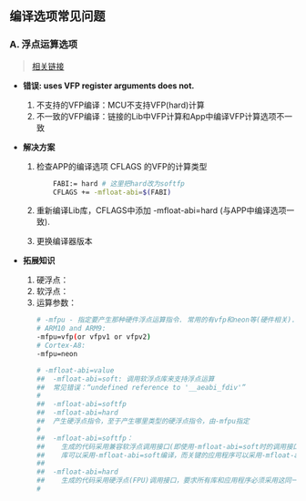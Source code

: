 ## **编译选项常见问题**

### **A. 浮点运算选项**
>  [相关链接](!https://blog.csdn.net/houxiaoni01/article/details/107521098)

- **错误: uses VFP register arguments does not.**
    1. 不支持的VFP编译：MCU不支持VFP(hard)计算
    2. 不一致的VFP编译：链接的Lib中VFP计算和App中编译VFP计算选项不一致

- **解决方案**
    1. 检查APP的编译选项 CFLAGS 的VFP的计算类型
        ```sh
            FABI:= hard # 这里把hard改为softfp
            CFLAGS += -mfloat-abi=$(FABI)
        ```

    2. 重新编译Lib库，CFLAGS中添加 -mfloat-abi=hard (与APP中编译选项一致).
    3. 更换编译器版本

- **拓展知识**
    1. 硬浮点：
    2. 软浮点：
    3. 运算参数：
        ```sh
        # -mfpu - 指定要产生那种硬件浮点运算指令. 常用的有vfp和neon等(硬件相关).
        # ARM10 and ARM9:
        -mfpu=vfp(or vfpv1 or vfpv2)
        # Cortex-A8:
        -mfpu=neon

        # -mfloat-abi=value
        ##  -mfloat-abi=soft: 调用软浮点库来支持浮点运算
        ##  常见错误：“undefined reference to '__aeabi_fdiv'”
        #
        ##  -mfloat-abi=softfp
        ##  -mfloat-abi=hard
        ##  产生硬浮点指令，至于产生哪里类型的硬浮点指令，由-mfpu指定
        #
        ##  -mfloat-abi=softfp：
        ##    生成的代码采用兼容软浮点调用接口(即使用-mfloat-abi=soft时的调用接口)
        ##    库可以采用-mfloat-abi=soft编译，而关键的应用程序可以采用-mfloat-abi=softfp来编译
        ##  
        ##  -mfloat-abi=hard
        ##    生成的代码采用硬浮点(FPU)调用接口，要求所有库和应用程序必须采用这同一个参数来编译
        #  
        ```





